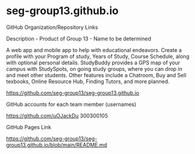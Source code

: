 # seg-group13.github.io
GitHub Organization/Repository Links ­

Description - Product of Group 13 - Name to be determined

A web app and mobile app to help with educational endeavors. Create a profile with your Program of study, Years of Study, Course Schedule, along with optional personal details. StudyBuddy provides a GPS map of your campus with StudySpots, on going study groups, where you can drop in and meet other students. Other features include a Chatroom, Buy and Sell texbooks, Online Resource Hub, Finding Tutors, and more planned.

https://github.com/seg-group13/seg-group13.github.io

GitHub accounts for each team member (usernames) ­

https://github.com/uOJackDu 300300105


GitHub Pages Link ­

https://github.com/seg-group13/seg-group13.github.io/blob/main/README.md

